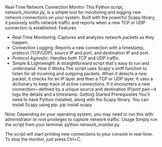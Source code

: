 Real-Time Network Connection Monitor
This Python script, network_monitor.py, is a simple tool for monitoring and logging new network connections on your system. Built with the powerful Scapy library, it passively sniffs network traffic and reports when a new TCP or UDP connection is established.
Features
 * Real-Time Monitoring: Captures and analyzes network packets as they happen.
 * Connection Logging: Reports a new connection with a timestamp, protocol (TCP/UDP), source IP and port, and destination IP and port.
 * Protocol Agnostic: Handles both TCP and UDP traffic.
 * Simple & Lightweight: A straightforward script that's easy to run and understand.
How It Works
The script uses Scapy's sniff function to listen for all incoming and outgoing packets. When it detects a new packet, it checks for an IP layer and then a TCP or UDP layer. It uses a dictionary to keep track of active connections. If it encounters a new connection—defined by a unique source and destination IP/port pair—it logs the details and a timestamp.
Getting Started
Prerequisites
You'll need to have Python installed, along with the Scapy library. You can install Scapy using pip:
pip install scapy

Note: Depending on your operating system, you may need to run this with administrator or root privileges to capture network traffic.
Usage
Simply run the script from your terminal:
python network_monitor.py

The script will start printing new connections to your console in real-time. To stop the monitor, just press Ctrl+C.
